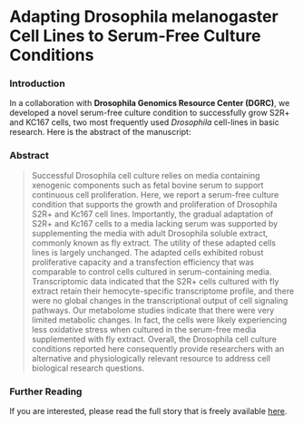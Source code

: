 # Adapting Drosophila melanogaster Cell Lines to Serum-Free Culture Conditions


<!--more-->

### Introduction

In a collaboration with **Drosophila Genomics Resource Center (DGRC)**, we developed a novel serum-free culture
condition to successfully grow S2R+ and KC167 cells, two most frequently used *Drosophila* cell-lines in basic research.
Here is the abstract of the manuscript:

### Abstract

> Successful Drosophila cell culture relies on media containing xenogenic components such as fetal bovine serum to support continuous cell proliferation. Here, we report a serum-free culture condition that supports the growth and proliferation of Drosophila S2R+ and Kc167 cell lines. Importantly, the gradual adaptation of S2R+ and Kc167 cells to a media lacking serum was supported by supplementing the media with adult Drosophila soluble extract, commonly known as fly extract. The utility of these adapted cells lines is largely unchanged. The adapted cells exhibited robust proliferative capacity and a transfection efficiency that was comparable to control cells cultured in serum-containing media. Transcriptomic data indicated that the S2R+ cells cultured with fly extract retain their hemocyte-specific transcriptome profile, and there were no global changes in the transcriptional output of cell signaling pathways. Our metabolome studies indicate that there were very limited metabolic changes. In fact, the cells were likely experiencing less oxidative stress when cultured in the serum-free media supplemented with fly extract. Overall, the Drosophila cell culture conditions reported here consequently provide researchers with an alternative and physiologically relevant resource to address cell biological research questions.

### Further Reading

If you are interested, please read the full story that is freely available [here](https://academic.oup.com/g3journal/article/10/12/4541/6048721).
